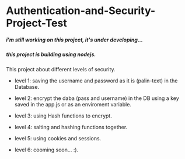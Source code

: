 # Authentication-and-Security-Project-Test

##### i'm still working on this project, it's under developing...

##### this project is building using nodejs.

This project about different levels of security.

- level 1: saving the username and password as it is (palin-text) in the Database.

- level 2: encrypt the daba (pass and username) in the DB using a key saved in the app.js or as an enviroment variable.

- level 3: using Hash functions to encrypt.

- level 4: salting and hashing functions together.

- level 5: using cookies and sessions.

- level 6: cooming soon... :).
